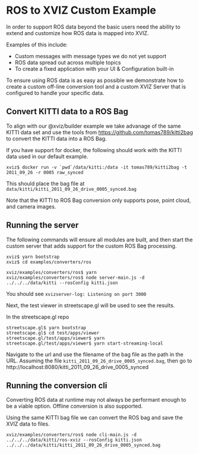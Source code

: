 # ROS to XVIZ Custom Example

In order to support ROS data beyond the basic users need the ability to extend and customize how ROS
data is mapped into XVIZ.

Examples of this include:

- Custom messages with message types we do not yet support
- ROS data spread out across multiple topics
- To create a fixed application with your UI & Configuration built-in

To ensure using ROS data is as easy as possible we demonstrate how to create a custom off-line
conversion tool and a custom XVIZ Server that is configured to handle your specific data.

## Convert KITTI data to a ROS Bag

To align with our @xviz/builder example we take advanage of the same KITTI data set and use the
tools from https://github.com/tomas789/kitti2bag to convert the KITTI data into a ROS Bag.

If you have support for docker, the following should work with the KITTI data used in our default
example.

```
xviz$ docker run -v `pwd`/data/kitti:/data -it tomas789/kitti2bag -t 2011_09_26 -r 0005 raw_synced
```

This should place the bag file at `data/kitti/kitti_2011_09_26_drive_0005_synced.bag`

Note that the KITTI to ROS Bag conversion only supports pose, point cloud, and camera images.

## Running the server

The following commands will ensure all modules are built, and then start the custom server that adds
support for the custom ROS Bag processing.

```
xviz$ yarn bootstrap
xviz$ cd examples/converters/ros

xviz/examples/converters/ros$ yarn
xviz/examples/converters/ros$ node server-main.js -d ../../../data/kitti --rosConfig kitti.json
```

You should see `xvizserver-log: Listening on port 3000`

Next, the test viewer in streetscape.gl will be used to see the results.

In the streetscape.gl repo

```
streetscape.gl$ yarn bootstrap
streetscape.gl$ cd test/apps/viewer
streetscape.gl/test/apps/viewer$ yarn
streetscape.gl/test/apps/viewer$ yarn start-streaming-local
```

Navigate to the url and use the filename of the bag file as the path in the URL. Assuming the file
`kitti_2011_09_26_drive_0005_synced.bag`, then go to
http://localhost:8080/kitti_2011_09_26_drive_0005_synced

## Running the conversion cli

Converting ROS data at runtime may not always be performant enough to be a viable option. Offline
conversion is also supported.

Using the same KITTI bag file we can convert the ROS bag and save the XVIZ data to files.

```
xviz/examples/converters/ros$ node cli-main.js -d ../../../data/kitti/ros-xviz --rosConfig kitti.json ../../../data/kitti/kitti_2011_09_26_drive_0005_synced.bag
```
